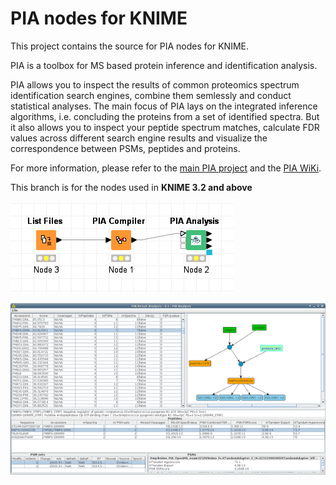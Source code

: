 PIA nodes for KNIME
===================

This project contains the source for PIA nodes for KNIME.

PIA is a toolbox for MS based protein inference and identification analysis.

PIA allows you to inspect the results of common proteomics spectrum identification search engines, combine them semlessly and conduct statistical analyses. The main focus of PIA lays on the integrated inference algorithms, i.e. concluding the proteins from a set of identified spectra. But it also allows you to inspect your peptide spectrum matches, calculate FDR values across different search engine results and visualize the correspondence between PSMs, peptides and proteins.

For more information, please refer to the [main PIA project](https://github.com/mpc-bioinformatics/pia) and the [PIA WiKi]( https://github.com/mpc-bioinformatics/pia/wiki).

This branch is for the nodes used in **KNIME 3.2 and above**

![Smallest possible workflow](KNIME_small_workflow.png)

![The PIA Analysis Viewer](KNIME_analysis_view_small.png)
